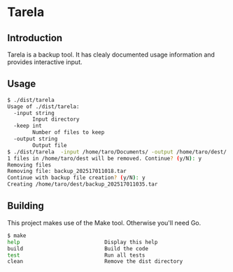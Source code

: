 # Tarela

## Introduction

Tarela is a backup tool. It has clealy documented usage information and provides interactive input. 

## Usage
```sh
$ ./dist/tarela 
Usage of ./dist/tarela:
  -input string
    	Input directory
  -keep int
    	Number of files to keep
  -output string
    	Output file
$ ./dist/tarela  -input /home/taro/Documents/ -output /home/taro/dest/ -keep 1
1 files in /home/taro/dest will be removed. Continue? (y/N): y
Removing files
Removing file: backup_202517011018.tar
Continue with backup file creation? (y/N): y
Creating /home/taro/dest/backup_202517011035.tar
```

## Building

This project makes use of the Make tool. Otherwise you'll need Go.

```sh
$ make
help                           Display this help
build                          Build the code
test                           Run all tests
clean                          Remove the dist directory
```